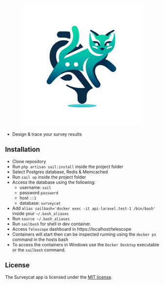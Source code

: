 <p align="center"><a href="https://laravel.com" target="_blank"><img src="public/app-logo.png" width="400"></a></p>

- Design & trace your survey results

## Installation

- Clone repository
- Run `php artisan sail:install` inside the project folder
- Select Postgres database, Redis & Memcached
- Run `sail up` inside the project folder
- Access the database using the following:
    - username: `sail`
    - password `password`
    - host `::1`
    - database: `surveycat`
- Add `alias sailbash='docker exec -it api-laravel.test-1 /bin/bash'` inside your `~/.bash_aliases`
- Run `source ~/.bash_aliases`
- Run `sailbash` for shell in dev container.
- Access `Telescope` dashboard in https://localhost/telescope
- Containers will start then can be inspected running using the `docker ps` command in the hosts bash
- To access the containers in Windows use the `Docker Desktop` executable or the `sailbash` command.

## License

The Surveycat app is licensed under the [MIT license](https://opensource.org/licenses/MIT).
